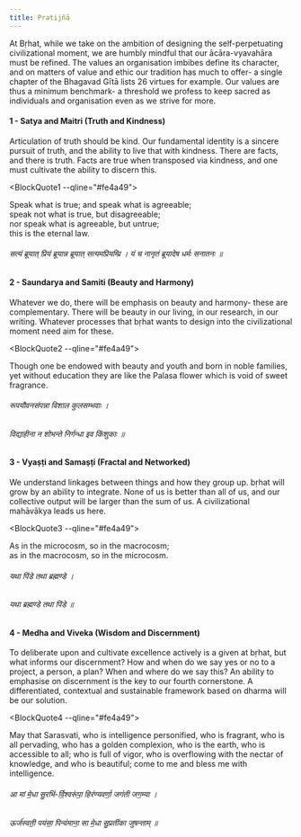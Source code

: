 ```yaml
---
title: Pratijñā
---
```


<script>
import BlockQuote1 from '$lib/components/reuse/BlockQuote.svelte'
import BlockQuote2 from '$lib/components/reuse/BlockQuote.svelte'
import BlockQuote3 from '$lib/components/reuse/BlockQuote.svelte'
import BlockQuote4 from '$lib/components/reuse/BlockQuote.svelte'
</script>

At Bṛhat, while we take on the ambition of designing the self-perpetuating civilizational moment, we are humbly mindful that our ācāra-vyavahāra must be refined. The values an organisation imbibes define its character, and on matters of value and ethic our tradition has much to offer- a single chapter of the Bhagavad Gītā lists 26 virtues for example. Our values are thus a minimum benchmark- a threshold we profess to keep sacred as individuals and organisation even as we strive for more.

#### 1 - Satya and Maitri (Truth and Kindness)

Articulation of truth should be kind. Our fundamental identity is a sincere pursuit of truth, and the ability to live that with kindness. There are facts, and there is truth. Facts are true when transposed via kindness, and one must cultivate the ability to discern this.

<BlockQuote1 --qline="#fe4a49">
<div slot="quote">
Speak what is true; and speak what is agreeable;<br>
speak not what is true, but disagreeable;<br>
nor speak what is agreeable, but untrue;<br>
this is the eternal law.
</div>
</BlockQuote1>


###### सत्यं ब्रूयात् प्रियं ब्रूयान्न ब्रूयात् सत्यमप्रियम्प्रि । यं च नानृतं ब्रूयादेष धर्मः सनातनः ॥

#### 2 - Saundarya and Samiti (Beauty and Harmony)

Whatever we do, there will be emphasis on beauty and harmony- these are complementary. There will be beauty in our living, in our research, in our writing. Whatever processes that bṛhat wants to design into the civilizational moment need aim for these.

<BlockQuote2 --qline="#fe4a49">
<div slot="quote">
Though one be endowed with beauty and youth and born in noble families,<br>
yet without education they are like the Palasa flower which is void of sweet fragrance.
</div>
</BlockQuote2>


###### रूपयौवनसंपन्ना विशाल कुलसम्भवाः ।
###### विद्याहीना न शोभन्ते निर्गन्धा इव किंशुकाः ॥


#### 3 - Vyaṣṭi and Samaṣṭi (Fractal and Networked)

We understand linkages between things and how they group up. bṛhat will grow by an ability to integrate. None of us is better than all of us, and our collective output will be larger than the sum of us. A civilizational mahāvākya leads us here.

<BlockQuote3 --qline="#fe4a49">
<div slot="quote">
As in the microcosm, so in the macrocosm;<br>
as in the macrocosm, so in the microcosm.
</div>
</BlockQuote3>


###### यथा पिंडे तथा ब्रह्मण्डे ।
###### यथा ब्रह्मण्डे तथा पिंडे ॥


#### 4 - Medha and Viveka (Wisdom and Discernment)

To deliberate upon and cultivate excellence actively is a given at bṛhat, but what informs our discernment? How and when do we say yes or no to a project, a person, a plan? When and where do we say this? An ability to emphasise on discernment is the key to our fourth cornerstone. A differentiated, contextual and sustainable framework based on dharma will be our solution.

<BlockQuote4 --qline="#fe4a49">
<div slot="quote">
May that Sarasvati, who is intelligence personified, who is fragrant, who is all pervading, who has a golden complexion, who is the earth, who is accessible to all; who is full of vigor, who is overflowing with the nectar of knowledge, and who is beautiful; come to me and bless me with intelligence.
</div>
</BlockQuote4>


###### आ मां मे॒धा सु॒रभि॑-र्वि॒श्वरू॑पा॒ हिर॑ण्यवर्णा॒ जग॑ती जग॒म्या ।
###### ऊर्ज॑स्वती॒ पय॑सा॒ पिन्व॑माना॒ सा मे॒धा सु॒प्रती॑का जुषन्ताम् ॥

